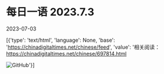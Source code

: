 # 每日一语 2023.7.3

2023-07-03

[{'type': 'text/html', 'language': None, 'base': 'https://chinadigitaltimes.net/chinese/feed', 'value': '相关阅读：https://chinadigitaltimes.net/chinese/697814.html

![GitHub](https://chinadigitaltimes.net/chinese/files/2023/07/2023.7.3.jpg)'}]